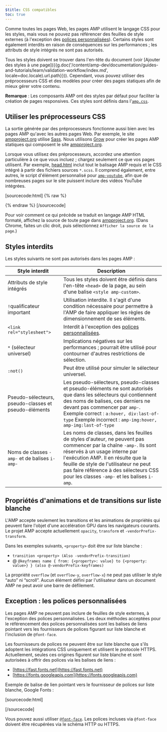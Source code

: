 ```yaml
---
$title: CSS compatibles
toc: true
---
```


Comme toutes les pages Web, les pages AMP utilisent le langage CSS pour les styles, mais vous ne pouvez pas référencer des feuilles de style externes (à l'exception des [polices personnalisées](#exception-:-les-polices-personnalisées)).
Certains styles sont également interdits en raison de conséquences sur les performances ; les attributs de style intégrés ne sont pas autorisés.

Tous les styles doivent se trouver dans l'en-tête du document (voir [Ajouter des styles à une page]({{g.doc('/content/amp-dev/documentation/guides-and-tutorials/learn/validation-workflow/index.md', locale=doc.locale).url.path}})).
Cependant, vous pouvez utiliser des préprocesseurs CSS et des modèles pour créer des pages statiques afin de mieux gérer votre contenu.

**Remarque** : Les composants AMP ont des styles par défaut pour faciliter la création de pages responsives.
Ces styles sont définis dans l'[`amp.css`](https://github.com/ampproject/amphtml/blob/master/css/amp.css).



## Utiliser les préprocesseurs CSS

La sortie générée par des préprocesseurs fonctionne aussi bien avec les pages AMP qu'avec les autres pages Web.
Par exemple, le site [ampproject.org](https://www.ampproject.org/) utilise [Sass](http://sass-lang.com/).
Nous utilisons [Grow](http://grow.io/) pour créer les pages AMP statiques qui composent le site [ampproject.org](https://www.ampproject.org/).

Lorsque vous utilisez des préprocesseurs, accordez une attention particulière à ce que vous incluez ; chargez seulement ce que vos pages utilisent.
Par exemple, [head.html](https://github.com/ampproject/docs/blob/master/views/partials/head.html) inclut tout le balisage AMP requis et le CSS intégré à partir des fichiers sources `*.scss`.
Il comprend également, entre autres, le script d'élément personnalisé pour [`amp-youtube`](/docs/reference/components/amp-youtube.html), afin que de nombreuses pages sur le site puissent inclure des vidéos YouTube intégrées.

[sourcecode:html] {% raw %}
<head>
  <meta charset="utf-8">
  <meta name="viewport" content="width=device-width,minimum-scale=1,initial-scale=1">
  <meta property="og:description" content="{% if doc.description %}{{doc.description}} – {% endif %}Accelerated Mobile Pages Project">
  <meta name="description" content="{% if doc.description %}{{doc.description}} – {% endif %}Accelerated Mobile Pages Project">

  <title>Accelerated Mobile Pages Project</title>
  <link rel="shortcut icon" href="/static/img/amp_favicon.png">
  <link rel="canonical" href="https://www.ampproject.org{{doc.url.path}}">
  <link href="https://fonts.googleapis.com/css?family=Roboto:200,300,400,500,700" rel="stylesheet" type="text/css">
  <style amp-custom>
  {% include "/assets/css/main.min.css" %}
  </style>

  <style amp-boilerplate>body{-webkit-animation:-amp-start 8s steps(1,end) 0s 1 normal both;-moz-animation:-amp-start 8s steps(1,end) 0s 1 normal both;-ms-animation:-amp-start 8s steps(1,end) 0s 1 normal both;animation:-amp-start 8s steps(1,end) 0s 1 normal both}@-webkit-keyframes -amp-start{from{visibility:hidden}to{visibility:visible}}@-moz-keyframes -amp-start{from{visibility:hidden}to{visibility:visible}}@-ms-keyframes -amp-start{from{visibility:hidden}to{visibility:visible}}@-o-keyframes -amp-start{from{visibility:hidden}to{visibility:visible}}@keyframes -amp-start{from{visibility:hidden}to{visibility:visible}}</style><noscript><style amp-boilerplate>body{-webkit-animation:none;-moz-animation:none;-ms-animation:none;animation:none}</style></noscript>
  <script async src="https://cdn.ampproject.org/v0.js"></script>
  <script async custom-element="amp-carousel" src="https://cdn.ampproject.org/v0/amp-carousel-0.1.js"></script>
  <script async custom-element="amp-analytics" src="https://cdn.ampproject.org/v0/amp-analytics-0.1.js"></script>
  <script async custom-element="amp-lightbox" src="https://cdn.ampproject.org/v0/amp-lightbox-0.1.js"></script>
  <script async custom-element="amp-youtube" src="https://cdn.ampproject.org/v0/amp-youtube-0.1.js"></script>
  <script async custom-element="amp-sidebar" src="https://cdn.ampproject.org/v0/amp-sidebar-0.1.js"></script>
  <script async custom-element="amp-iframe" src="https://cdn.ampproject.org/v0/amp-iframe-0.1.js"></script>
</head>
{% endraw %} [/sourcecode]

Pour voir comment ce qui précède se traduit en langage AMP HTML formaté, affichez la source de toute page dans [ampproject.org](https://www.ampproject.org/).
(Dans Chrome, faites un clic droit, puis sélectionnez `Afficher la source de la page`.)

## Styles interdits

Les styles suivants ne sont pas autorisés dans les pages AMP :

<table>
  <thead>
    <tr>
      <th data-th="Banned style">Style interdit</th>
      <th data-th="Description">Description</th>
    </tr>
  </thead>
  <tbody>
    <tr>
      <td data-th="Banned style">Attributs de style intégrés</td>
      <td data-th="Description">Tous les styles doivent être définis dans l'en-tête <code>&lt;head&gt;</code> de la page, au sein d'une balise <code>&lt;style amp-custom&gt;</code>.</td>
    </tr>
    <tr>
      <td data-th="Banned style"><code>!</code>qualificateur important </td>
      <td data-th="Description">Utilisation interdite.
      Il s'agit d'une condition nécessaire pour permettre à l'AMP de faire appliquer les règles de dimensionnement de ses éléments.</td>
    </tr>
    <tr>
      <td data-th="Banned style"><code>&lt;link rel="stylesheet"&gt;</code></td>
      <td data-th="Description">Interdit à l'exception des <a href="#exception-:-les-polices-personnalisées">polices personnalisées</a>.</td>
    </tr>
    <tr>
      <td data-th="Banned style"><code>*</code> (sélecteur universel)</td>
      <td data-th="Description">Implications négatives sur les performances ; pourrait être utilisé pour contourner d'autres restrictions de sélection.</td>
    </tr>
    <tr>
      <td data-th="Banned style"><code>:not()</code></td>
      <td data-th="Description">Peut être utilisé pour simuler le sélecteur universel.</td>
    </tr>
    <tr>
      <td data-th="Banned style">Pseudo-sélecteurs, pseudo-classes et pseudo-éléments</td>
      <td data-th="Description">Les pseudo-sélecteurs, pseudo-classes et pseudo-éléments ne sont autorisés que dans les sélecteurs qui contiennent des noms de balises, ces derniers ne devant pas commencer par <code>amp-</code>.
      Exemple correct : <code>a:hover, div:last-of-type</code>
      Exemple incorrect : <code>amp-img:hover, amp-img:last-of-type</code></td>
    </tr>
    <tr>
      <td data-th="Banned style">Noms de classes <code>-amp-</code> et de balises <code>i-amp-</code></td>
      <td data-th="Description">Les noms de classes, dans les feuilles de styles d'auteur, ne peuvent pas commencer par la chaîne <code>-amp-</code>. Ils sont réservés à un usage interne par l'exécution AMP. Il en résulte que la feuille de style de l'utilisateur ne peut pas faire référence à des sélecteurs CSS pour les classes <code>-amp-</code> et les balises <code>i-amp</code>.</td>
    </tr>
  </tbody>
</table>

## Propriétés d'animations et de transitions sur liste blanche

L'AMP accepte seulement les transitions et les animations de propriétés qui peuvent faire l'objet d'une accélération GPU dans les navigateurs courants.
Le projet AMP accepte actuellement `opacity`, `transform` et `-vendorPrefix-transform`.

Dans les exemples suivants, `<property>` doit être sur liste blanche :

* `transition <property> (Also -vendorPrefix-transition)`
* @ `@keyframes name { from: {<property>: value} to {<property: value>} } (also @-vendorPrefix-keyframes)`

La propriété `overflow` (et `overflow-y`, `overflow-x`) ne peut pas utiliser le style “auto” ni “scroll”.
Aucun élément défini par l'utilisateur dans un document AMP ne peut avoir une barre de défilement.

## Exception : les polices personnalisées

Les pages AMP ne peuvent pas inclure de feuilles de style externes, à l'exception des polices personnalisées.
Les deux méthodes acceptées pour le référencement des polices personnalisées sont les balises de liens pointant vers les fournisseurs de polices figurant sur liste blanche et l'inclusion de `@font-face`.

Les fournisseurs de polices ne peuvent être sur liste blanche que s'ils adoptent les intégrations CSS uniquement et utilisent le protocole HTTPS. Actuellement, seules ces origines figurent sur liste blanche et sont autorisées à offrir des polices via les balises de liens :

* [https://fast.fonts.net](https://fast.fonts.net)
* [https://fonts.googleapis.com](https://fonts.googleapis.com)

Exemple de balise de lien pointant vers le fournisseur de polices sur liste blanche, Google Fonts :

[sourcecode:html]
<link rel="stylesheet" href="https://fonts.googleapis.com/css?family=Tangerine">
[/sourcecode]

Vous pouvez aussi utiliser [`@font-face`](https://developer.mozilla.org/fr-FR/docs/Web/CSS/@font-face).
Les polices incluses via `@font-face` doivent être récupérées via le schéma HTTP ou HTTPS.

